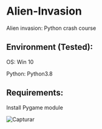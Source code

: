 # Alien-Invasion
Alien invasion: Python crash course


## Environment (Tested):

OS: Win 10

Python: Python3.8

## Requirements:

Install Pygame module



![Capturar](https://user-images.githubusercontent.com/57634027/78187372-a9960200-7444-11ea-87f1-30f074fec875.JPG)


